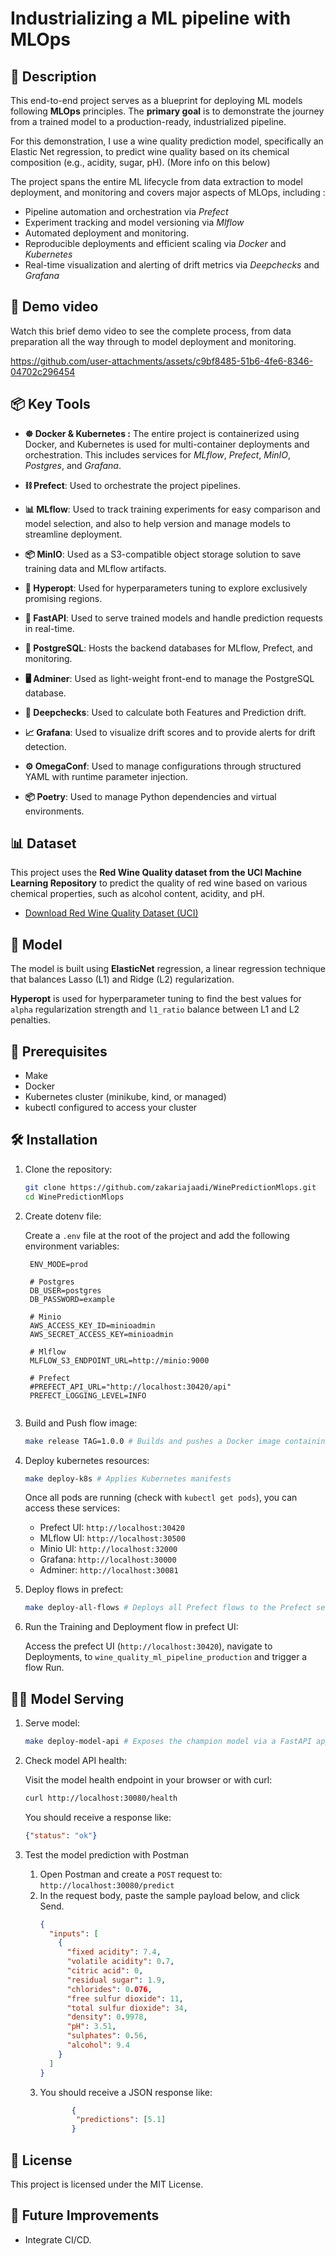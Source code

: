 
# Industrializing a ML pipeline with MLOps

## 📝 Description

This end-to-end project serves as a blueprint for deploying ML models following **MLOps** principles. The **primary goal** is to demonstrate the journey from a trained model to a production-ready, industrialized pipeline. 

For this demonstration, I use a wine quality prediction model, specifically an Elastic Net regression, to predict wine quality based on its chemical composition (e.g., acidity, sugar, pH). (More info on this below)

The project spans the entire ML lifecycle from data extraction to model deployment, and monitoring and covers major aspects of MLOps, including :
* Pipeline automation and orchestration via _Prefect_
* Experiment tracking and model versioning via _Mlflow_
* Automated deployment and monitoring.
* Reproducible deployments and efficient scaling via _Docker_ and _Kubernetes_
* Real-time visualization and alerting of drift metrics via _Deepchecks_ and _Grafana_

## 🚀 Demo video 
Watch this brief demo video to see the complete process, from data preparation all the way through to model deployment and monitoring.

https://github.com/user-attachments/assets/c9bf8485-51b6-4fe6-8346-04702c296454


## 📦 Key Tools
* **☸️ Docker & Kubernetes :** The entire project is containerized using Docker, and Kubernetes is used for multi-container deployments and orchestration. This includes services for _MLflow_, _Prefect_, _MinIO_, _Postgres_, and _Grafana_.  

* **⛓️ Prefect**: Used to orchestrate the project pipelines.

* **📊 MLflow**: Used to track training experiments for easy comparison and model selection, and also to help version and manage models to streamline deployment. 

* **📦 MinIO**: Used as a S3-compatible object storage solution to save training data and MLflow artifacts.

* **🎯 Hyperopt**: Used for hyperparameters tuning to explore exclusively promising regions.  

* **🚀 FastAPI**: Used to serve trained models and handle prediction requests in real-time.

* **🐘 PostgreSQL**: Hosts the backend databases for MLflow, Prefect, and monitoring.

* **🖥️ Adminer**: Used as light-weight front-end to manage the PostgreSQL database.

* **🧪 Deepchecks**: Used to calculate both Features and Prediction drift. 

* **📈 Grafana**: Used to visualize drift scores and to provide alerts for drift detection.

* **⚙️ OmegaConf**: Used to manage configurations through structured YAML with runtime parameter injection.

* **📦 Poetry**: Used to manage Python dependencies and virtual environments.  

## 📊  Dataset

This project uses the **Red Wine Quality dataset from the UCI Machine Learning Repository** to predict the quality of red wine based on various chemical properties, such as alcohol content, acidity, and pH.

- [Download Red Wine Quality Dataset (UCI)](https://archive.ics.uci.edu/ml/machine-learning-databases/wine-quality/winequality-red.csv)

## 🧙 Model 

The model is built using **ElasticNet** regression, a linear regression technique that balances Lasso (L1) and Ridge (L2) regularization.

**Hyperopt** is used for hyperparameter tuning to find the best values for `alpha` regularization strength and `l1_ratio` balance between L1 and L2 penalties.

## 📌 Prerequisites

- Make
- Docker
- Kubernetes cluster (minikube, kind, or managed)
- kubectl configured to access your cluster

## 🛠️ Installation

1. Clone the repository:

   ```bash
   git clone https://github.com/zakariajaadi/WinePredictionMlops.git
   cd WinePredictionMlops
   ```
2. Create dotenv file:

   Create a `.env` file at the root of the project and add the following environment variables:

   ```env
    ENV_MODE=prod

    # Postgres
    DB_USER=postgres
    DB_PASSWORD=example

    # Minio
    AWS_ACCESS_KEY_ID=minioadmin
    AWS_SECRET_ACCESS_KEY=minioadmin

    # Mlflow
    MLFLOW_S3_ENDPOINT_URL=http://minio:9000

    # Prefect
    #PREFECT_API_URL="http://localhost:30420/api"
    PREFECT_LOGGING_LEVEL=INFO

   
3. Build and Push flow image:
   ```bash
   make release TAG=1.0.0 # Builds and pushes a Docker image containing the application code and all required dependencies.
   ```
4. Deploy kubernetes resources:
   ```bash
   make deploy-k8s # Applies Kubernetes manifests
   ```
   Once all pods are running (check with `kubectl get pods`), you can access these services:
   
      * Prefect UI: `http://localhost:30420` 
      * MLflow UI: `http://localhost:30500` 
      * Minio UI: `http://localhost:32000`
      * Grafana: `http://localhost:30000` 
      * Adminer: `http://localhost:30081` 

5. Deploy flows in prefect:
   ```bash
   make deploy-all-flows # Deploys all Prefect flows to the Prefect server
   ```
6. Run the Training and Deployment flow in prefect UI:

   Access the prefect UI (`http://localhost:30420`), navigate to Deployments, to `wine_quality_ml_pipeline_production` and trigger a flow Run. 

## 💁‍♀️ Model Serving

1. Serve model:
   ```bash
   make deploy-model-api # Exposes the champion model via a FastAPI application.
   ```
   
2. Check model API health:

   Visit the model health endpoint in your browser or with curl:

   ```bash
   curl http://localhost:30080/health
   ```
   You should receive a response like:
   ```json
   {"status": "ok"}
   ```
3. Test the model prediction with Postman

    1. Open Postman and create a `POST` request to: `http://localhost:30080/predict`
    2. In the request body, paste the sample payload below, and click Send.
        ```json
        {
          "inputs": [
            {
              "fixed acidity": 7.4,
              "volatile acidity": 0.7,
              "citric acid": 0,
              "residual sugar": 1.9,
              "chlorides": 0.076,
              "free sulfur dioxide": 11,
              "total sulfur dioxide": 34,
              "density": 0.9978,
              "pH": 3.51,
              "sulphates": 0.56,
              "alcohol": 9.4
            }
          ]
        }
       
    3. You should receive a JSON response like:
        ```json
               {
                "predictions": [5.1]
               }
        ```

## 📜 License
This project is licensed under the MIT License.

## 🚧 Future Improvements
- Integrate CI/CD.
